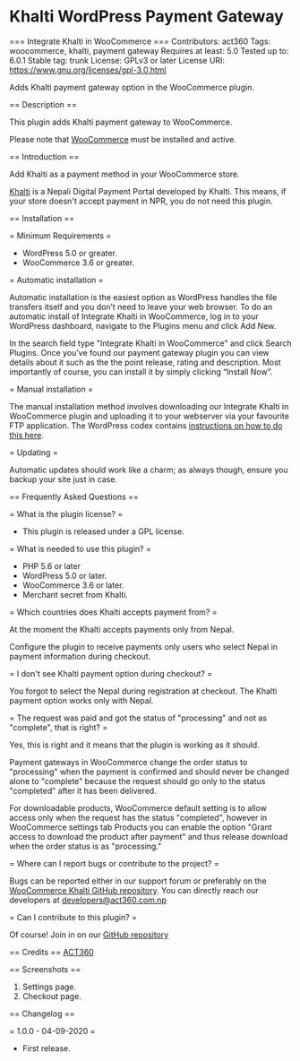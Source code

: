 # Khalti WordPress Payment Gateway
=== Integrate Khalti in WooCommerce ===
Contributors: act360
Tags: woocommerce, khalti, payment gateway
Requires at least: 5.0
Tested up to: 6.0.1
Stable tag: trunk
License: GPLv3 or later
License URI: https://www.gnu.org/licenses/gpl-3.0.html

Adds Khalti payment gateway option in the WooCommerce plugin.

== Description ==

This plugin adds Khalti payment gateway to WooCommerce.

Please note that [WooCommerce](https://wordpress.org/plugins/woocommerce/) must be installed and active.

== Introduction ==

Add Khalti as a payment method in your WooCommerce store.

[Khalti](https://Khalti.com/) is a Nepali Digital Payment Portal developed by Khalti. This means, if your store doesn't accept payment in NPR, you do not need this plugin.


== Installation ==

= Minimum Requirements =

* WordPress 5.0 or greater.
* WooCommerce 3.6 or greater.

= Automatic installation =

Automatic installation is the easiest option as WordPress handles the file transfers itself and you don’t need to leave your web browser. To do an automatic install of Integrate Khalti in WooCommerce, log in to your WordPress dashboard, navigate to the Plugins menu and click Add New.

In the search field type "Integrate Khalti in WooCommerce" and click Search Plugins. Once you’ve found our payment gateway plugin you can view details about it such as the the point release, rating and description. Most importantly of course, you can install it by simply clicking “Install Now”.

= Manual installation =

The manual installation method involves downloading our Integrate Khalti in WooCommerce plugin and uploading it to your webserver via your favourite FTP application. The WordPress codex contains [instructions on how to do this here](https://codex.wordpress.org/Managing_Plugins#Manual_Plugin_Installation).

= Updating =

Automatic updates should work like a charm; as always though, ensure you backup your site just in case.


== Frequently Asked Questions ==

= What is the plugin license? =

* This plugin is released under a GPL license.

= What is needed to use this plugin? =

* PHP 5.6 or later
* WordPress 5.0 or later.
* WooCommerce 3.6 or later.
* Merchant secret from Khalti.

= Which countries does Khalti accepts payment from? =

At the moment the Khalti accepts payments only from Nepal.

Configure the plugin to receive payments only users who select Nepal in payment information during checkout.

= I don't see Khalti payment option during checkout? =

You forgot to select the Nepal during registration at checkout. The Khalti payment option works only with Nepal.

= The request was paid and got the status of "processing" and not as "complete", that is right? =

Yes, this is right and it means that the plugin is working as it should.

Payment gateways in WooCommerce change the order status to "processing" when the payment is confirmed and should never be changed alone to "complete" because the request should go only to the status "completed" after it has been delivered.

For downloadable products, WooCommerce default setting is to allow access only when the request has the status "completed", however in WooCommerce settings tab Products you can enable the option "Grant access to download the product after payment" and thus release download when the order status is as "processing."

= Where can I report bugs or contribute to the project? =

Bugs can be reported either in our support forum or preferably on the [WooCommerce Khalti GitHub repository](https://github.com/act360/Khalti-for-woocommerce/issues). You can directly reach our developers at developers@act360.com.np

= Can I contribute to this plugin? =

Of course! Join in on our [GitHub repository](https://github.com/act360/Khalti-for-woocommerce)


== Credits ==
[ACT360](https://www.act360.com.np/)


== Screenshots ==

1. Settings page.
2. Checkout page.

== Changelog ==

= 1.0.0 - 04-09-2020 =
* First release.
